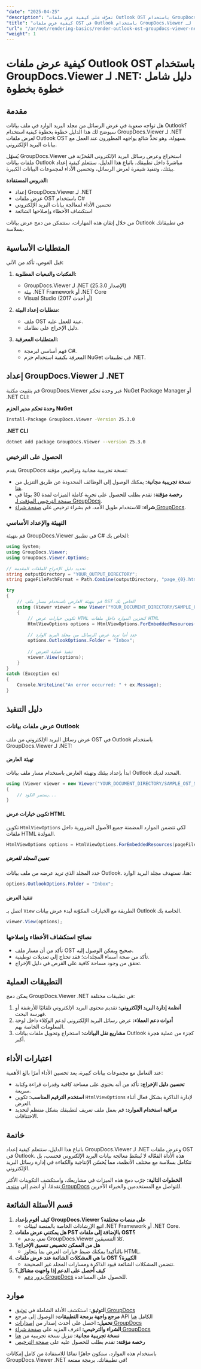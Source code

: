 ```yaml
---
"date": "2025-04-25"
"description": "تعرّف على كيفية عرض ملفات Outlook OST باستخدام GroupDocs.Viewer لـ .NET. يغطي هذا الدليل الشامل عملية الإعداد، وعمليات العرض، وتحسين الأداء."
"title": "كيفية عرض ملفات OST في Outlook باستخدام GroupDocs.Viewer لـ .NET | دليل خطوة بخطوة"
"url": "/ar/net/rendering-basics/render-outlook-ost-groupdocs-viewer-net/"
"weight": 1
---
```


# كيفية عرض ملفات Outlook OST باستخدام GroupDocs.Viewer لـ .NET: دليل شامل خطوة بخطوة

## مقدمة

هل تواجه صعوبة في عرض الرسائل من مجلد البريد الوارد في ملف بيانات Outlook؟ سيوضح لك هذا الدليل خطوة بخطوة كيفية استخدام GroupDocs.Viewer لـ .NET لعرض ملفات Outlook OST بسهولة، وهو تحدٍّ شائع يواجهه المطورون عند العمل مع بيانات البريد الإلكتروني.

يُسهّل GroupDocs.Viewer استخراج وعرض رسائل البريد الإلكتروني المُخزّنة في ملفات بيانات Outlook مباشرةً داخل تطبيقك. باتباع هذا الدليل، ستتعلم كيفية إعداد بيئتك، وتنفيذ شيفرة لعرض الرسائل، وتحسين الأداء لمجموعات البيانات الكبيرة.

**الدروس المستفادة:**
- إعداد GroupDocs.Viewer لـ .NET
- عرض ملفات OST باستخدام C#
- تحسين الأداء لمعالجة بيانات البريد الإلكتروني
- استكشاف الأخطاء وإصلاحها الشائعة

من خلال إتقان هذه المهارات، ستتمكن من دمج عرض بيانات Outlook في تطبيقاتك بسلاسة.

## المتطلبات الأساسية

قبل الغوص، تأكد من الآتي:

1. **المكتبات والتبعيات المطلوبة:**
   - GroupDocs.Viewer لـ .NET (الإصدار 25.3.0)
   - بيئة .NET Framework أو .NET Core
   - Visual Studio (2017 أو أحدث)

2. **متطلبات إعداد البيئة:**
   - ملف OST عينة للعمل عليه.
   - دليل الإخراج على نظامك.

3. **المتطلبات المعرفية:**
   - فهم أساسي لبرمجة C#.
   - المعرفة بكيفية استخدام حزم NuGet في تطبيقات .NET.

## إعداد GroupDocs.Viewer لـ .NET

قم بتثبيت مكتبة GroupDocs.Viewer عبر وحدة تحكم NuGet Package Manager أو .NET CLI:

**وحدة تحكم مدير الحزم NuGet**
```bash
Install-Package GroupDocs.Viewer -Version 25.3.0
```

**.NET CLI**
```bash
dotnet add package GroupDocs.Viewer --version 25.3.0
```

### الحصول على الترخيص

يقدم GroupDocs نسخة تجريبية مجانية وتراخيص مؤقتة:
- **نسخة تجريبية مجانية:** يمكنك الوصول إلى الوظائف المحدودة عن طريق التنزيل من [هنا](https://releases.groupdocs.com/viewer/net/).
- **رخصة مؤقتة:** تقدم بطلب للحصول على تجربة كاملة الميزات لمدة 30 يومًا في [صفحة الترخيص المؤقت لـ GroupDocs](https://purchase.groupdocs.com/temporary-license/).
- **شراء:** للاستخدام طويل الأمد، قم بشراء ترخيص على [صفحة شراء GroupDocs](https://purchase.groupdocs.com/buy).

### التهيئة والإعداد الأساسي

قم بتهيئة GroupDocs.Viewer في تطبيق C# الخاص بك:
```csharp
using System;
using GroupDocs.Viewer;
using GroupDocs.Viewer.Options;

// تحديد دليل الإخراج للملفات المقدمة
string outputDirectory = "YOUR_OUTPUT_DIRECTORY";
string pageFilePathFormat = Path.Combine(outputDirectory, "page_{0}.html");

try
{
    // قم بتهيئة العارض باستخدام مسار ملف OST الخاص بك
    using (Viewer viewer = new Viewer("YOUR_DOCUMENT_DIRECTORY/SAMPLE_OST_SUBFOLDERS"))
    {
        // تكوين خيارات عرض HTML لتخزين الموارد داخل ملفات HTML
        HtmlViewOptions options = HtmlViewOptions.ForEmbeddedResources(pageFilePathFormat);
        
        // حدد أننا نريد عرض الرسائل من مجلد البريد الوارد
        options.OutlookOptions.Folder = "Inbox";
        
        // تنفيذ عملية العرض
        viewer.View(options);
    }
}
catch (Exception ex)
{
    Console.WriteLine("An error occurred: " + ex.Message);
}
```

## دليل التنفيذ

### عرض ملفات بيانات Outlook

عرض رسائل البريد الإلكتروني من ملف OST في Outlook باستخدام GroupDocs.Viewer لـ .NET:

#### تهيئة العارض
ابدأ بإعداد بيئتك وتهيئة العارض باستخدام مسار ملف بيانات Outlook المحدد لديك.
```csharp
using (Viewer viewer = new Viewer("YOUR_DOCUMENT_DIRECTORY/SAMPLE_OST_SUBFOLDERS"))
{
    // يستمر الكود...
}
```

#### تكوين خيارات عرض HTML
تكوين `HtmlViewOptions` لكي تتضمن الموارد المضمنة جميع الأصول الضرورية داخل ملفات HTML المولدة.
```csharp
HtmlViewOptions options = HtmlViewOptions.ForEmbeddedResources(pageFilePathFormat);
```

##### تعيين المجلد للعرض
حدد المجلد الذي تريد عرضه من ملف بيانات Outlook. هنا، نستهدف مجلد البريد الوارد:
```csharp
options.OutlookOptions.Folder = "Inbox";
```

#### تنفيذ العرض
اتصل بـ `View` الطريقة مع الخيارات المكوّنة لبدء عرض بيانات Outlook الخاصة بك.
```csharp
viewer.View(options);
```

### نصائح استكشاف الأخطاء وإصلاحها
- تأكد من أن مسار ملف OST صحيح ويمكن الوصول إليه.
- تأكد من صحة أسماء المجلدات؛ فقد تحتاج إلى تعديلات توطينية.
- تحقق من وجود مساحة كافية على القرص في دليل الإخراج.

## التطبيقات العملية
يمكن دمج GroupDocs.Viewer .NET في تطبيقات مختلفة:
1. **أنظمة إدارة البريد الإلكتروني:** تقديم محتوى البريد الإلكتروني تلقائيًا للأرشفة أو فهرسة البحث.
2. **أدوات دعم العملاء:** عرض رسائل البريد الإلكتروني لدعم الوكلاء داخل لوحة المعلومات الخاصة بهم.
3. **مشاريع نقل البيانات:** استخراج وتحويل ملفات بيانات Outlook كجزء من عملية هجرة أكبر.

## اعتبارات الأداء
عند التعامل مع مجموعات بيانات كبيرة، يعد تحسين الأداء أمرًا بالغ الأهمية:
- **تحسين دليل الإخراج:** تأكد من أنه يحتوي على مساحة كافية وقدرات قراءة وكتابة سريعة.
- **استخدم الترقيم المناسب:** تكوين `HtmlViewOptions` لإدارة الذاكرة بشكل فعال أثناء العرض.
- **مراقبة استخدام الموارد:** قم بعمل ملف تعريف لتطبيقك بشكل منتظم لتحديد الاختناقات.

## خاتمة
باتباع هذا الدليل، ستتعلم كيفية إعداد GroupDocs.Viewer لـ .NET وعرض ملفات OST في Outlook. هذه الأداة الفعّالة لا تُبسّط معالجة بيانات البريد الإلكتروني فحسب، بل تتكامل بسلاسة مع مختلف الأنظمة، مما يُحسّن الإنتاجية والكفاءة في إدارة رسائل البريد الإلكتروني.

**الخطوات التالية:** جرّب دمج هذه الميزات في مشاريعك، واستكشف التكوينات الأكثر تقدمًا، أو انضم إلى [منتدى GroupDocs](https://forum.groupdocs.com/c/viewer/9) للتواصل مع المستخدمين والخبراء الآخرين.

## قسم الأسئلة الشائعة
1. **كيف أقوم بإعداد GroupDocs.Viewer على منصات مختلفة؟**
   - اتبع الإرشادات الخاصة بالمنصة لبيئات .NET Framework أو .NET Core.
2. **هل يمكنني عرض ملفات PST بالإضافة إلى ملفات OST؟**
   - نعم، يدعم GroupDocs.Viewer كلا التنسيقين.
3. **هل من الممكن تخصيص تنسيق الإخراج؟**
   - بالتأكيد! يمكنك ضبط خيارات العرض بما يتجاوز HTML.
4. **ما هي المشكلات الشائعة عند عرض ملفات OST الكبيرة؟**
   - تتضمن المشكلات الشائعة قيود الذاكرة ومسارات المجلد غير الصحيحة.
5. **كيف أحصل على الدعم إذا واجهت مشاكل؟**
   - يزور [دعم GroupDocs](https://forum.groupdocs.com/c/viewer/9) للحصول على المساعدة.

## موارد
- **التوثيق:** استكشف الأدلة الشاملة في [توثيق GroupDocs](https://docs.groupdocs.com/viewer/net/)
- **مرجع واجهة برمجة التطبيقات:** الوصول إلى مرجع API الكامل [هنا](https://reference.groupdocs.com/viewer/net/)
- **تحميل:** احصل على أحدث إصدار من [إصدارات GroupDocs](https://releases.groupdocs.com/viewer/net/)
- **الشراء والترخيص:** اعرف المزيد على [صفحة شراء GroupDocs](https://purchase.groupdocs.com/buy)
- **نسخة تجريبية مجانية:** تنزيل نسخة تجريبية من [هنا](https://releases.groupdocs.com/viewer/net/)
- **رخصة مؤقتة:** تقدم بطلب للحصول عليه على [صفحة الترخيص](https://purchase.groupdocs.com/temporary-license/)

باستخدام هذه الموارد، ستكون جاهزًا تمامًا للاستفادة من كامل إمكانات GroupDocs.Viewer .NET في تطبيقاتك. برمجة ممتعة!